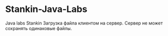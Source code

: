 # Stankin-Java-Labs
Java labs Stankin
Загрузка файла клиентом на сервер. Сервер не может сохранять одинаковые файлы. 
